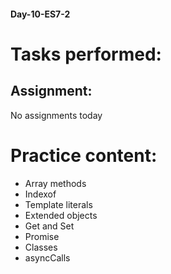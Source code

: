 #### Day-10-ES7-2
# Tasks performed:

## Assignment:
No assignments today

# Practice content:

- Array methods
- Indexof
- Template literals
- Extended objects
- Get and Set
- Promise
- Classes
- asyncCalls


